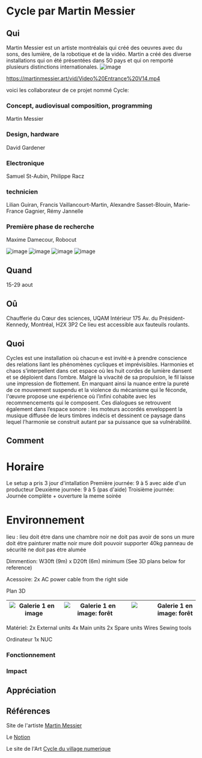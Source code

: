 # Cycle par Martin Messier

## Qui
Martin Messier est un artiste montréalais qui créé des oeuvres avec du sons, des lumière, de la robotique et de la vidéo. Martin a créé des diverse installations qui on été présentées dans 50 pays et qui on remporté plusieurs distinctions internationales. 
![image](https://github.com/user-attachments/assets/8e7e09fb-130d-4dca-928f-c257d9ac0335)

https://martinmessier.art/vid/Video%20Entrance%20V14.mp4

voici les collaborateur de ce projet nommé Cycle: 

### Concept, audiovisual composition, programming
Martin Messier

### Design, hardware
David Gardener

### Electronique
Samuel St-Aubin, Philippe Racz

### technicien
Lilian Guiran, Francis Vaillancourt-Martin, Alexandre Sasset-Blouin, Marie-France Gagnier, Rémy Jannelle

### Première phase de recherche
Maxime Damecour, Robocut

![image](https://github.com/user-attachments/assets/d276ac8a-f78a-468e-9473-a16e3042749f)
![image](https://github.com/user-attachments/assets/92ab3d81-fe21-4c42-9d9a-7c536e37f61a)
![image](https://github.com/user-attachments/assets/9ed55b8f-378c-4851-8dc2-5f89047f0c24)
![image](https://github.com/user-attachments/assets/22177f42-c1b9-4725-8ac8-487f9defbc3d)

## Quand
15-29 aout



## Oû


Chaufferie du Cœur des sciences, UQAM
Intérieur
175 Av. du Président-Kennedy, Montréal, H2X 3P2
Ce lieu est accessible aux fauteuils roulants. 

## Quoi
Cycles est une installation où chacun·e est invité·e à prendre conscience des relations liant les phénomènes cycliques et imprévisibles. Harmonies et chaos s’interpellent dans cet espace où les huit cordes de lumière dansent et se déploient dans l’ombre.
Malgré la vivacité de sa propulsion, le fil laisse une impression de flottement. En marquant ainsi la nuance entre la pureté de ce mouvement suspendu et la violence du mécanisme qui le féconde, l'œuvre propose une expérience où l’infini cohabite avec les recommencements qui le composent.
Ces dialogues se retrouvent également dans l’espace sonore : les moteurs accordés enveloppent la musique diffusée de leurs timbres indécis et dessinent ce paysage dans lequel l’harmonie se construit autant par sa puissance que sa vulnérabilité.


## Comment

# Horaire
Le setup a pris 3 jour d'intallation 
Première journée: 9 à 5 avec aide d'un producteur
Deuxième journée: 9 à 5 (pas d'aide)
Troisième journée: Journée complète + ouverture la meme soirée


# Environnement
lieu :  lieu doit étre dans une chambre noir
        ne doit pas avoir de sons
        un mure doit étre painturer matte noir
        mure doit pouvoir supporter 40kg
        panneau de sécurité ne doit pas étre alumée 
        
Dimmention:  W30ft (9m) x D20ft (6m) minimum (See 3D plans below for reference) 

Acessoire: 2x AC power cable from the right side

Plan 3D 

|   ![Galerie 1 en image](https://github.com/user-attachments/assets/af2c837f-fa4e-4950-b762-b55755ed72dc)   |   ![Galerie 1 en image: forêt](https://github.com/user-attachments/assets/83baa23e-73f5-48b7-9d7a-842374d702c2)  |   ![Galerie 1 en image: forêt](https://github.com/user-attachments/assets/1b13df78-076a-48b4-8941-58d810915ff9)  |
|---    |:-:    |--:    |

Matériel:
          2x External units
          4x Main units
          2x Spare units
          Wires
          Sewing tools 

Ordinateur
        1x NUC

### Fonctionnement
### Impact

## Appréciation

## Références

Site de l'artiste [Martin Messier](https://martinmessier.art) 

Le [Notion](https://14lieux.notion.site/Cycles-90bb1ce7606848d2860292edbceae302) 

Le site de l'Art [Cycle du village numerique](https://village-numerique.mutek.org/fr/installations/cycles-par-martin-messier) 

